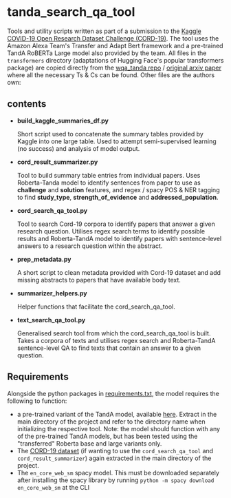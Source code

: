 # tanda_search_qa_tool

Tools and utility scripts written as part of a submission to the [Kaggle COVID-19 Open Research Dataset Challenge (CORD-19)](https://www.kaggle.com/allen-institute-for-ai/CORD-19-research-challenge/). The tool uses the Amazon Alexa Team's Transfer and Adapt Bert framework and a pre-trained TandA RoBERTa Large model also provided by the team. All files in the `transformers` directory (adaptations of Hugging Face's popular transformers package) are copied directly from the [wqa_tanda repo](https://github.com/alexa/wqa_tanda) / [original arxiv paper](https://arxiv.org/abs/1911.04118) where all the necessary Ts & Cs can be found. Other files are the authors own:

## contents

* **build_kaggle_summaries_df.py**
  
  Short script used to concatenate the summary tables provided by Kaggle into one large table. Used to attempt semi-supervised learning (no success) and analysis of model output.

* **cord_result_summarizer.py**
  
  Tool to build summary table entries from individual papers. Uses Roberta-Tanda model to identify sentences from paper to use as **challenge** and **solution** features, and regex / spacy POS & NER tagging to find **study_type**, **strength_of_evidence** and **addressed_population**.
  
* **cord_search_qa_tool.py**
  
  Tool to search Cord-19 corpora to identify papers that answer a given research question. Utilises regex search terms to identify possible results and Roberta-TandA model to identify papers with sentence-level answers to a research question within the abstract. 

* **prep_metadata.py**
  
  A short script to clean metadata provided with Cord-19 dataset and add missing abstracts to papers that have available body text.
  
* **summarizer_helpers.py**
  
  Helper functions that facilitate the cord_search_qa_tool.
  
* **text_search_qa_tool.py**
  
  Generalised search tool from which the cord_search_qa_tool is built. Takes a corpora of texts and utilises regex search and Roberta-TandA sentence-level QA to find texts that contain an answer to a given question.
  
## Requirements

Alongside the python packages in [requirements.txt](https://github.com/samrelins/tanda_search_qa_tool/blob/master/requirements.txt), the model requires the following to function:

* a pre-trained variant of the TandA model, available [here](https://github.com/alexa/wqa_tanda). Extract in the main directory of the project and refer to the directory name when initializing the respective tool. Note: the model should function with any of the pre-trained TandA models, but has been tested using the "transferred" Roberta base and large variants only.
* The [CORD-19 dataset](https://www.kaggle.com/allen-institute-for-ai/CORD-19-research-challenge/) (if wanting to use the `cord_search_qa_tool` and `cord_result_summarizer`) again extracted in the main directory of the project. 
* The `en_core_web_sm` spacy model. This must be downloaded separately after installing the spacy library by running `python -m spacy download en_core_web_sm` at the CLI

